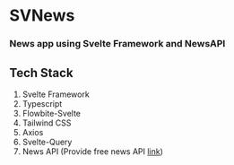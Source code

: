 # SVNews
### News app using Svelte Framework and NewsAPI

## Tech Stack
1. Svelte Framework
2. Typescript
3. Flowbite-Svelte
4. Tailwind CSS
5. Axios
6. Svelte-Query
7. News API (Provide free news API [link](https://newsapi.org/))



